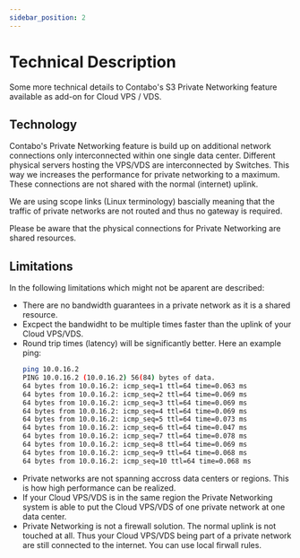 ```yaml
---
sidebar_position: 2
---
```


# Technical Description

Some more technical details to Contabo's S3 Private Networking feature available as add-on for Cloud VPS / VDS.

## Technology

Contabo's Private Networking feature is build up on additional network connections only interconnected within one single data center. Different physical servers hosting the VPS/VDS are interconnected by Switches. This way we increases the performance for private networking to a maximum. These connections are not shared with the normal (internet) uplink.

We are using scope links (Linux terminology) bascially meaning that the traffic of private networks are not routed and thus no gateway is required.

Please be aware that the physical connections for Private Networking are shared resources.

## Limitations

In the following limitations which might not be aparent are described:

* There are no bandwidth guarantees in a private network as it is a shared resource.
* Excpect the bandwidht to be multiple times faster than the uplink of your Cloud VPS/VDS.
* Round trip times (latency) will be significantly better. Here an example ping:
  ```sh
  ping 10.0.16.2
  PING 10.0.16.2 (10.0.16.2) 56(84) bytes of data.
  64 bytes from 10.0.16.2: icmp_seq=1 ttl=64 time=0.063 ms
  64 bytes from 10.0.16.2: icmp_seq=2 ttl=64 time=0.069 ms
  64 bytes from 10.0.16.2: icmp_seq=3 ttl=64 time=0.069 ms
  64 bytes from 10.0.16.2: icmp_seq=4 ttl=64 time=0.069 ms
  64 bytes from 10.0.16.2: icmp_seq=5 ttl=64 time=0.073 ms
  64 bytes from 10.0.16.2: icmp_seq=6 ttl=64 time=0.047 ms
  64 bytes from 10.0.16.2: icmp_seq=7 ttl=64 time=0.078 ms
  64 bytes from 10.0.16.2: icmp_seq=8 ttl=64 time=0.069 ms
  64 bytes from 10.0.16.2: icmp_seq=9 ttl=64 time=0.068 ms
  64 bytes from 10.0.16.2: icmp_seq=10 ttl=64 time=0.068 ms
  ```
* Private networks are not spanning accross data centers or regions. This is how high performance can be realized.
* If your Cloud VPS/VDS is in the same region the Private Networking system is able to put the Cloud VPS/VDS of one private network at one data center.
* Private Networking is not a firewall solution. The normal uplink is not touched at all. Thus your Cloud VPS/VDS being part of a private network are still connected to the internet. You can use local firwall rules.

